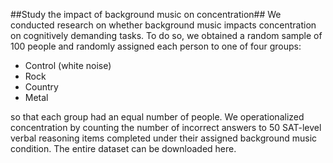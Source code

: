 ##Study the impact of background music on concentration##
We conducted research on whether background music impacts concentration on cognitively demanding tasks. To do so, we obtained a random sample of 100 people and randomly assigned each person to one of four groups: 
- Control (white noise)
- Rock
- Country
- Metal 

so that each group had an equal number of people. We operationalized concentration by counting the number of incorrect answers to 50 SAT-level verbal reasoning items completed under their assigned background music condition. The entire dataset can be downloaded here. 
